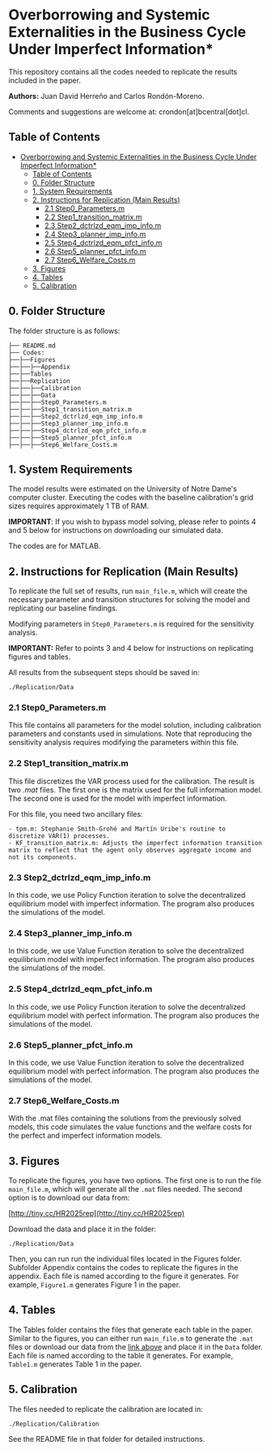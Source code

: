 # Overborrowing and Systemic Externalities in the Business Cycle Under Imperfect Information*

This repository contains all the codes needed to replicate the results included in the paper.

**Authors:** Juan David Herreño and Carlos Rondón-Moreno.

Comments and suggestions are welcome at: crondon[at]bcentral[dot]cl.

## Table of Contents

- [Overborrowing and Systemic Externalities in the Business Cycle Under Imperfect Information\*](#overborrowing-and-systemic-externalities-in-the-business-cycle-under-imperfect-information)
  - [Table of Contents](#table-of-contents)
  - [0. Folder Structure](#0-folder-structure)
  - [1. System Requirements](#1-system-requirements)
  - [2. Instructions for Replication (Main Results)](#2-instructions-for-replication-main-results)
    - [2.1 Step0\_Parameters.m](#21-step0_parametersm)
    - [2.2 Step1\_transition\_matrix.m](#22-step1_transition_matrixm)
    - [2.3 Step2\_dctrlzd\_eqm\_imp\_info.m](#23-step2_dctrlzd_eqm_imp_infom)
    - [2.4 Step3\_planner\_imp\_info.m](#24-step3_planner_imp_infom)
    - [2.5 Step4\_dctrlzd\_eqm\_pfct\_info.m](#25-step4_dctrlzd_eqm_pfct_infom)
    - [2.6 Step5\_planner\_pfct\_info.m](#26-step5_planner_pfct_infom)
    - [2.7 Step6\_Welfare\_Costs.m](#27-step6_welfare_costsm)
  - [3. Figures](#3-figures)
  - [4. Tables](#4-tables)
  - [5. Calibration](#5-calibration)

## 0. Folder Structure

The folder structure is as follows:

```
├── README.md
├── Codes: 
├──├──Figures
├──├──├──Appendix
├──├──Tables
├──├──Replication
├──├──├──Calibration
├──├──├──Data
├──├──├──Step0_Parameters.m
├──├──├──Step1_transition_matrix.m
├──├──├──Step2_dctrlzd_eqm_imp_info.m
├──├──├──Step3_planner_imp_info.m
├──├──├──Step4_dctrlzd_eqm_pfct_info.m
├──├──├──Step5_planner_pfct_info.m
├──├──├──Step6_Welfare_Costs.m
```

## 1. System Requirements

The model results were estimated on the University of Notre Dame's computer cluster. Executing the codes with the baseline calibration's grid sizes requires approximately 1 TB of RAM.

**IMPORTANT**: If you wish to bypass model solving, please refer to points 4 and 5 below for instructions on downloading our simulated data.

The codes are for MATLAB.

## 2. Instructions for Replication (Main Results)

To replicate the full set of results, run `main_file.m`, which will create the necessary parameter and transition structures for solving the model and replicating our baseline findings. 

Modifying parameters in `Step0_Parameters.m` is required for the sensitivity analysis.

**IMPORTANT:** Refer to points 3 and 4 below for instructions on replicating figures and tables. 

All results from the subsequent steps should be saved in:

```
./Replication/Data
```

### 2.1 Step0_Parameters.m

This file contains all parameters for the model solution, including calibration parameters and constants used in simulations. Note that reproducing the sensitivity analysis requires modifying the parameters within this file.

### 2.2 Step1_transition_matrix.m

This file discretizes the VAR process used for the calibration. The result is two *.mat* files. The first one is the matrix used for the full information model. The second one is used for the model with imperfect information.

For this file, you need two ancillary files:

```
- tpm.m: Stephanie Smith-Grohé and Martín Uribe's routine to discretize VAR(1) processes.
- KF_transition_matrix.m: Adjusts the imperfect information transition matrix to reflect that the agent only observes aggregate income and not its components.
```

### 2.3 Step2_dctrlzd_eqm_imp_info.m

In this code, we use Policy Function iteration to solve the decentralized equilibrium model with imperfect information. The program also produces the simulations of the model.

### 2.4 Step3_planner_imp_info.m

In this code, we use Value Function iteration to solve the decentralized equilibrium model with imperfect information. The program also produces the simulations of the model.

### 2.5 Step4_dctrlzd_eqm_pfct_info.m

In this code, we use Policy Function iteration to solve the decentralized equilibrium model with perfect information. The program also produces the simulations of the model.

### 2.6 Step5_planner_pfct_info.m

In this code, we use Value Function iteration to solve the decentralized equilibrium model with perfect information. The program also produces the simulations of the model.

### 2.7 Step6_Welfare_Costs.m

With the .mat files containing the solutions from the previously solved models, this code simulates the value functions and the welfare costs for the perfect and imperfect information models.

## 3. Figures

To replicate the figures, you have two options. The first one is to run the file `main_file.m`, which will generate all the `.mat` files needed. The second option is to download our data from:

[http://tiny.cc/HR2025rep](http://tiny.cc/HR2025rep)

Download the data and place it in the folder:

```
./Replication/Data
```

Then, you can run run the individual files located in the Figures folder. Subfolder Appendix contains the codes to replicate the figures in the appendix. Each file is named according to the figure it generates. For example, `Figure1.m` generates Figure 1 in the paper.

## 4. Tables

The Tables folder contains the files that generate each table in the paper. Similar to the figures, you can either run `main_file.m` to generate the `.mat` files or download our data from the [link above](http://tiny.cc/HR2025rep) and place it in the ``Data`` folder. Each file is named according to the table it generates. For example, `Table1.m` generates Table 1 in the paper.

## 5. Calibration

The files needed to replicate the calibration are located in:

```
./Replication/Calibration
```

See the README file in that folder for detailed instructions.
